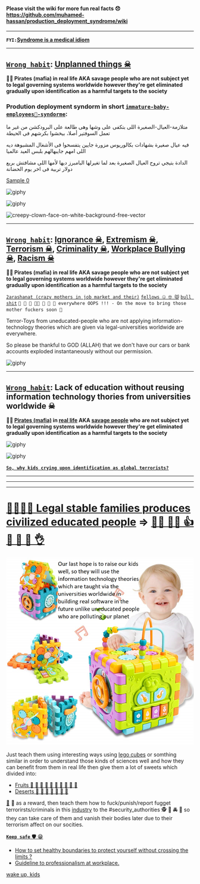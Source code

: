 #### Please visit the wiki for more fun real facts 😞 https://github.com/muhamed-hassan/production_deployment_syndrome/wiki

***

**`FYI:`**[**Syndrome is a medical idiom**](https://en.wikipedia.org/wiki/Syndrome)

***

## [`Wrong habit`](https://en.wikipedia.org/wiki/Immature_personality_disorder): [Unplanned things ☠](https://github.com/muhamed-hassan/production_deployment_syndrome/wiki/Expected-Package-comics)

**🏴‍☠️ Pirates (mafia) in real life AKA savage people who are not subject yet to legal governing systems worldwide however they're get eliminated gradually upon identification as a harmful targets to the society**

### Prodution deployment syndorm in short [`immature-baby-employees👶-syndorme`](https://youtu.be/oeNWgm_tFV4): 
متلازمة-العيال-الصغيرة اللى بتكفى على وشها وهى طالعة على البرودكشن من غير ما تعمل السوفتير أصلا،  بيخشوا بكرشهم فى الحيطة

فيه عيال صغيرة بشهادات بكالوريوس مزورة جايين يتفسحوا فى الأشغال المشبوهة ديه اللى امهم جايبهالهم بلبس العيد عالميا

الدادة بتيجي تروح العيال الصغيرة بعد لما تغيرلها البامبرز ديها لأمها اللى مشافتش بربع دولار تربية فى اخر يوم الحضانة

[Sample 0](https://youtu.be/eVMULQRUVsA)

![giphy](https://github.com/muhamed-hassan/production_deployment_syndrome/assets/17825804/9628dcb5-117a-4a79-b59c-38633026ffa5)

![giphy](https://github.com/muhamed-hassan/production_deployment_syndrome/assets/17825804/b9632860-daa7-4f03-a87d-dd41d60dffbb)

![creepy-clown-face-on-white-background-free-vector](https://github.com/muhamed-hassan/production_deployment_syndrome/assets/17825804/6b2102b6-4bc7-42f7-adb3-a97d34e45d9e)

***

## [`Wrong habit`](https://en.wikipedia.org/wiki/Immature_personality_disorder): [Ignorance ☠](https://en.wikipedia.org/wiki/Ignorance), [Extremism ☠](https://en.wikipedia.org/wiki/Extremism), [Terrorism ☠](https://en.wikipedia.org/wiki/Terrorism), [Criminality ☠](https://en.wikipedia.org/wiki/Crime), [Workplace Bullying ☠](https://en.wikipedia.org/wiki/Workplace_bullying), [Racism ☠](https://en.wikipedia.org/wiki/Racism)

**🏴‍☠️ Pirates (mafia) in real life AKA savage people who are not subject yet to legal governing systems worldwide however they're get eliminated gradually upon identification as a harmful targets to the society**

[`2arashanat (crazy mothers in job market and their)`](https://github.com/muhamed-hassan/production_deployment_syndrome/wiki/Bad-examples-of-parents) [`fellows 🤐 🤓 😾`](https://en.wikipedia.org/wiki/Prostitution) [`bull shit`](https://en.wikipedia.org/wiki/Immature_personality_disorder) `💩 🤪 🤡 🏳️‍🌈 🍾 🥦 🗿 everywhere OOPS !!! - On the move to bring those mother fuckers soon 💪`

Terror-Toys from uneducated-people who are not applying information-technology theories which are given via legal-universities worldwide are everywhere.

So please be thankful to GOD (ALLAH) that we don't have our cars or bank accounts exploded instantaneously without our permission.

![giphy](https://github.com/muhamed-hassan/production_deployment_syndrome/assets/17825804/5837bee8-83d5-434c-9fb5-575842a17a42)

***

## [`Wrong habit`](https://en.wikipedia.org/wiki/Immature_personality_disorder): Lack of education without reusing information technology thories from universities worldwide ☠

**🏴‍☠️ [Pirates (mafia)](https://en.wikipedia.org/wiki/Uncontacted_peoples) in [real life](https://en.wikipedia.org/wiki/Earth) AKA [savage people](https://en.wikipedia.org/wiki/Uncontacted_peoples) who are not subject yet to legal governing systems worldwide however they're get eliminated gradually upon identification as a harmful targets to the society**

![giphy](https://github.com/muhamed-hassan/production_deployment_syndrome/assets/17825804/b36115d8-8e60-417d-a04c-2fcc65381416)

![giphy](https://github.com/muhamed-hassan/production_deployment_syndrome/assets/17825804/b7cd1a0d-ce79-4e6f-b548-b70ec9ef469f)

[**`So, why kids crying upon identification as global terrorists?`**](https://www.youtube.com/watch?v=xngZyouAivo) 

***
***
***

# [👨‍👩‍👦‍👦 Legal stable families produces civilized educated people](https://en.wikipedia.org/wiki/Family) => [👨‍🎓 👩‍🎓 👍 🙏 🙌 💪 👌](https://en.wikipedia.org/wiki/University)
![](https://github.com/muhamed-hassan/production_deployment_syndrome/blob/master/comics/strong_kids.jpg)

Just teach them using interesting ways using [lego cubes](https://en.wikipedia.org/wiki/Lego) or somthing similar in order to understand those kinds of sciences well and how they can benefit from them in real life then give them a lot of sweets which divided into:

* [Fruits 🍇 🍉 🍌 🍍 🍎 🍏 🍐 🍑 🍒 🍓](https://en.wikipedia.org/wiki/Fruit) 
* [Deserts 🍪 🍩 🎂 🍰 🍫 🍬 🍮](https://en.wikipedia.org/wiki/Dessert) 

[🧠](https://en.wikipedia.org/wiki/Human_brain) 💪 as a reward, then teach them how to fuck/punish/report fugget terrorirsts/criminals in this [industry](https://www.youtube.com/watch?v=V0JIjOXqdq4) to the #security_authorities 🕵 👮 🚔 🚨 so they can take care of them and vanish their bodies later due to their terrorism affect on our socities.

[**`Keep safe`** 🛡 😁](https://en.wikipedia.org/wiki/Social_distancing)
- [How to set healthy boundaries to protect yourself without crossing the limits ?](https://github.com/muhamed-hassan/self-care/wiki/How-to-set-healthy-boundaries-to-protect-yourself-without-crossing-the-limits%3F)
- [Guideline to professionalism at workplace.](https://www.linkedin.com/pulse/how-professional-your-career-whether-youre-working-hassan-eg-/)

[wake up, kids](https://youtu.be/34jjrqiezm8)
